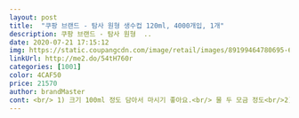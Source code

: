 ```yaml
---
layout: post 
title:  "쿠팡 브랜드 - 탐사 원형 생수컵 120ml, 4000개입, 1개" 
description: 쿠팡 브랜드 - 탐사 원형  ..
date: 2020-07-21 17:15:12 
img: https://static.coupangcdn.com/image/retail/images/89199464780695-6302aa29-49eb-40ec-863b-8f471da4a902.jpg 
linkUrl: http://me2.do/54tH760r 
categories: [1001] 
color: 4CAF50 
price: 21570 
author: brandMaster 
cont: <br/> 1) 크기 100ml 정도 담아서 마시기 좋아요.<br/> 물 두 모금 정도<br/>2) 재질  알맞게 힘이 있는 펄프여서 젖어도 쉽게 무너지지 않아요<br/>3) 냄새  특유의 냄새는 없어요<br/>4) 완성도 20개 정도 사용했는데 불량 없음<br/>⭐️50개씩 낱개 포장되어있는 점이 가장 맘에 들었어요.<br/> 한줄씩 포장되어있어서 위생적인 부분에서도 걱정이 없네요.<br/> 천연펄프로 제작했다고 하니, 그 부분에서는 걱정 노우입니다! 높이는 상품 설명에도 있듯 7cm네요.<br/> 손으로 들기 적당한 크기입니다.<br/><br/>⭐️무엇보다 손으로 펼치지않아도 되고, 뽑아서 바로 사용함에 동시에 어딘가에 올려 놓을 수 있는 모양이라 아주 편리해요! 생각보다 막 얇지않아서 오래 물을 담고있어도 찢어지거나 하지 않네요 한번쓰고 버리기는 너무 아까워서 여러번 쓰고 있어요ㅎㅎ 올려두기도 너무 편하네요!<br/>물 한모금 먹기 위해 1회용 종이컵을 쓰기엔 낭비가 너무 심했고, 텀블러를 들고 오지 않거나 외부 나가는 길에 물 한모금 필요할 때 요긴하게 사용할 것 같아요.<br/><br/>사무실에서 동료들과 함께 사용하기 위해 준비했어요.<br/><br/>이것저것 사용해보다가 이것만한것이 없어서 계속 사용중입니다.<br/><br/>정수기 물마실 때 좋아요.<br/><br/>종이컵 사용하기에는 낭비인것같고 종이로된 납작한것은 불편하고 물 마시다가 정수기위에 잠깐 컵 올려놓을 수도 있고 만족하고 사용합니다.<br/><br/>추천합니다.<br/><br/>특징<br/>하나씩 뽑아사용하는 컵이라서 편리하고 위생적이에요.<br/><br/> 
---
```

 